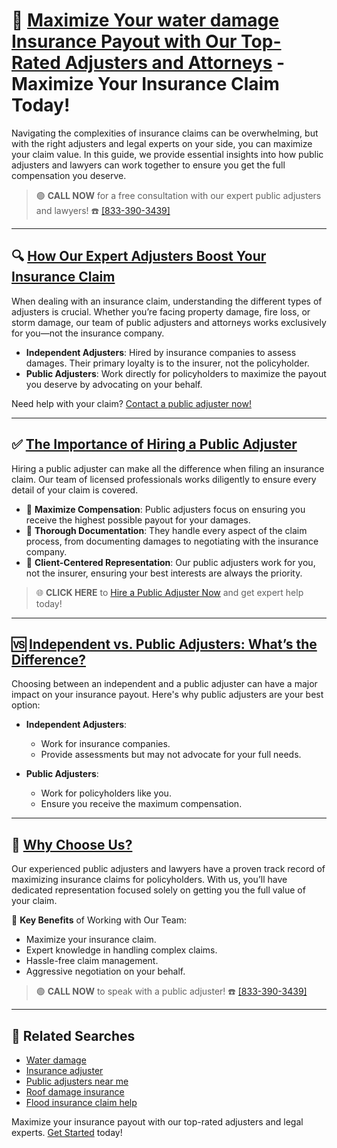 # 📑 [Maximize Your water damage Insurance Payout with Our Top-Rated Adjusters and Attorneys](https://bit.ly/public-adjuster) - Maximize Your Insurance Claim Today!

Navigating the complexities of insurance claims can be overwhelming, but with the right adjusters and legal experts on your side, you can maximize your claim value. In this guide, we provide essential insights into how public adjusters and lawyers can work together to ensure you get the full compensation you deserve.

> 🟢 **CALL NOW** for a free consultation with our expert public adjusters and lawyers! ☎️ [[833-390-3439]](tel:+18333903439)

---

## 🔍 [How Our Expert Adjusters Boost Your Insurance Claim](https://bit.ly/public-adjuster)

When dealing with an insurance claim, understanding the different types of adjusters is crucial. Whether you’re facing property damage, fire loss, or storm damage, our team of public adjusters and attorneys works exclusively for you—not the insurance company.

- **Independent Adjusters**: Hired by insurance companies to assess damages. Their primary loyalty is to the insurer, not the policyholder.
- **Public Adjusters**: Work directly for policyholders to maximize the payout you deserve by advocating on your behalf.

Need help with your claim? [Contact a public adjuster now!](https://bit.ly/public-adjuster)

---

## ✅ [The Importance of Hiring a Public Adjuster](https://bit.ly/public-adjuster)

Hiring a public adjuster can make all the difference when filing an insurance claim. Our team of licensed professionals works diligently to ensure every detail of your claim is covered.

- 🏅 **Maximize Compensation**: Public adjusters focus on ensuring you receive the highest possible payout for your damages.
- 📝 **Thorough Documentation**: They handle every aspect of the claim process, from documenting damages to negotiating with the insurance company.
- 💼 **Client-Centered Representation**: Our public adjusters work for you, not the insurer, ensuring your best interests are always the priority.

> 🌐 **CLICK HERE** to [Hire a Public Adjuster Now](https://bit.ly/public-adjuster) and get expert help today!

---

## 🆚 [Independent vs. Public Adjusters: What’s the Difference?](https://bit.ly/public-adjuster)

Choosing between an independent and a public adjuster can have a major impact on your insurance payout. Here's why public adjusters are your best option:

- **Independent Adjusters**:
  - Work for insurance companies.
  - Provide assessments but may not advocate for your full needs.
  
- **Public Adjusters**:
  - Work for policyholders like you.
  - Ensure you receive the maximum compensation.

---

## 📢 [Why Choose Us?](https://bit.ly/public-adjuster)

Our experienced public adjusters and lawyers have a proven track record of maximizing insurance claims for policyholders. With us, you’ll have dedicated representation focused solely on getting you the full value of your claim.

🔑 **Key Benefits** of Working with Our Team:
- Maximize your insurance claim.
- Expert knowledge in handling complex claims.
- Hassle-free claim management.
- Aggressive negotiation on your behalf.

> 🟢 **CALL NOW** to speak with a public adjuster! ☎️ [[833-390-3439]](tel:+18333903439)

---

## 🔗 Related Searches
- [Water damage](https://bit.ly/public-adjuster)
- [Insurance adjuster](https://bit.ly/public-adjuster)
- [Public adjusters near me](https://bit.ly/public-adjuster)
- [Roof damage insurance](https://bit.ly/public-adjuster)
- [Flood insurance claim help](https://bit.ly/public-adjuster)

Maximize your insurance payout with our top-rated adjusters and legal experts. [Get Started](https://bit.ly/public-adjuster) today!
